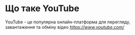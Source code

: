 # Що таке YouTube
YouTube - це популярна онлайн-платформа для перегляду, завантаження та обміну відео
*https://www.youtube.com/*


